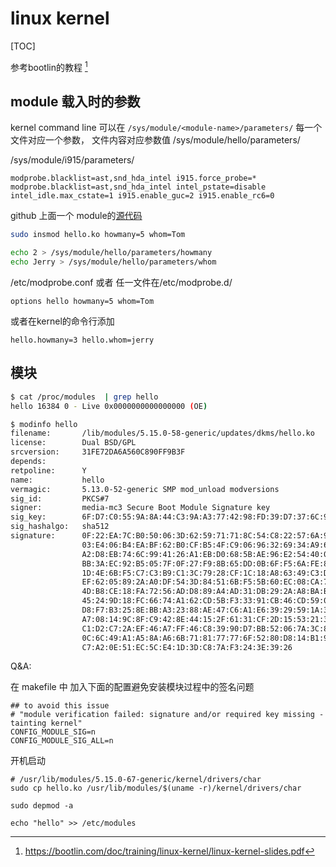 # linux kernel

[TOC]

参考bootlin的教程 [^bootlin]


## module 载入时的参数
kernel command line 可以在 `/sys/module/<module-name>/parameters/`
每一个文件对应一个参数， 文件内容对应参数值
/sys/module/hello/parameters/


/sys/module/i915/parameters/

```
modprobe.blacklist=ast,snd_hda_intel i915.force_probe=* modprobe.blacklist=ast,snd_hda_intel intel_pstate=disable intel_idle.max_cstate=1 i915.enable_guc=2 i915.enable_rc6=0
```

github 上面一个 module的[源代码](https://github.com/bootlin/training-materials/blob/master/code/hello-param/hello_param.c)

```sh
sudo insmod hello.ko howmany=5 whom=Tom
```

```sh
echo 2 > /sys/module/hello/parameters/howmany
echo Jerry > /sys/module/hello/parameters/whom
```

/etc/modprobe.conf 或者 任一文件在/etc/modprobe.d/
```
options hello howmany=5 whom=Tom
```

或者在kernel的命令行添加
```
hello.howmany=3 hello.whom=jerry
```


## 模块
```sh
$ cat /proc/modules  | grep hello
hello 16384 0 - Live 0x0000000000000000 (OE)

$ modinfo hello
filename:       /lib/modules/5.15.0-58-generic/updates/dkms/hello.ko
license:        Dual BSD/GPL
srcversion:     31FE72DA6A560C890FF9B3F
depends:        
retpoline:      Y
name:           hello
vermagic:       5.13.0-52-generic SMP mod_unload modversions 
sig_id:         PKCS#7
signer:         media-mc3 Secure Boot Module Signature key
sig_key:        6F:D7:C0:55:9A:8A:44:C3:9A:A3:77:42:98:FD:39:D7:37:6C:92:17
sig_hashalgo:   sha512
signature:      0F:22:EA:7C:B0:50:06:3D:62:59:71:71:8C:54:C8:22:57:6A:9E:68:
                03:E4:06:B4:EA:BF:62:B0:CF:B5:4F:C9:06:96:32:69:34:A9:6D:72:
                A2:D8:EB:74:6C:99:41:26:A1:EB:D0:68:5B:AE:96:E2:54:40:0F:D1:
                BB:3A:EC:92:B5:05:7F:0F:27:F9:8B:65:DD:0B:6F:F5:6A:FE:82:BE:
                1D:4E:6B:F5:C7:C3:B9:C1:3C:79:28:CF:1C:18:A8:63:49:C3:D1:83:
                EF:62:05:89:2A:A0:DF:54:3D:84:51:6B:F5:5B:60:EC:08:CA:78:8D:
                4D:B8:CE:18:FA:72:56:AD:D8:89:A4:AD:31:DB:29:2A:A8:BA:B3:75:
                45:24:9D:18:FC:66:74:A1:62:CD:5B:F3:33:91:CB:46:CD:59:04:A6:
                D8:F7:B3:25:8E:BB:A3:23:88:AE:47:C6:A1:E6:39:29:59:1A:34:04:
                A7:08:14:9C:8F:C9:42:8E:44:15:2F:61:31:CF:2D:15:53:21:30:E0:
                C1:D2:C7:2A:EF:46:A7:FF:46:C8:39:90:D7:BB:52:06:7A:3C:8F:21:
                0C:6C:49:A1:A5:8A:A6:6B:71:81:77:77:6F:52:80:D8:14:B1:91:69:
                C7:A2:0E:51:EC:5C:E4:1D:3D:C8:7A:F3:24:3E:39:26
```


Q&A:

在 makefile 中 加入下面的配置避免安装模块过程中的签名问题
```
## to avoid this issue
# "module verification failed: signature and/or required key missing - tainting kernel"
CONFIG_MODULE_SIG=n
CONFIG_MODULE_SIG_ALL=n
```

开机启动
```
# /usr/lib/modules/5.15.0-67-generic/kernel/drivers/char
sudo cp hello.ko /usr/lib/modules/$(uname -r)/kernel/drivers/char

sudo depmod -a

echo "hello" >> /etc/modules
```


[^bootlin]: https://bootlin.com/doc/training/linux-kernel/linux-kernel-slides.pdf



